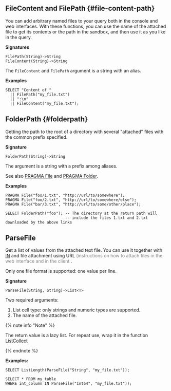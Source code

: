 
## FileContent and FilePath {#file-content-path}

You can add arbitrary named files to your query both in the console and web interfaces. With these functions, you can use the name of the attached file to get its contents or the path in the sandbox, and then use it as you like in the query.

**Signatures**
```
FilePath(String)->String
FileContent(String)->String
```

The `FileContent` and `FilePath` argument is a string with an alias.

**Examples**
```yql
SELECT "Content of "
  || FilePath("my_file.txt")
  || ":\n"
  || FileContent("my_file.txt");
```
## FolderPath {#folderpath}

Getting the path to the root of a directory with several "attached" files with the common prefix specified.

**Signature**
```
FolderPath(String)->String
```

The argument is a string with a prefix among aliases.

See also [PRAGMA File](../../../syntax/pragma.md#file) and [PRAGMA Folder](../../../syntax/pragma.md#folder).

**Examples**
```yql
PRAGMA File("foo/1.txt", "http://url/to/somewhere");
PRAGMA File("foo/2.txt", "http://url/to/somewhere/else");
PRAGMA File("bar/3.txt", "http://url/to/some/other/place");

SELECT FolderPath("foo"); -- The directory at the return path will
                          -- include the files 1.txt and 2.txt downloaded by the above links
```

## ParseFile

Get a list of values from the attached text file. You can use it together with [IN](../../../syntax/expressions.md#in) and file attachment using URL <span style="color:gray;">(instructions on how to attach files in the web interface and in the client </span>.

Only one file format is supported: one value per line. 
<!-- For something more sophisticated, you should write a small UDF in [Python](../../../udf/python.md) or [JavaScript](../../../udf/javascript.md). -->

**Signature**
```
ParseFile(String, String)->List<T>
```

Two required arguments:

1. List cell type: only strings and numeric types are supported.
2. The name of the attached file.

{% note info "Note" %}

The return value is a lazy list. For repeat use, wrap it in the function [ListCollect](../../list.md#listcollect)

{% endnote %}

**Examples:**
```yql
SELECT ListLength(ParseFile("String", "my_file.txt"));
```
```yql
SELECT * FROM my_table
WHERE int_column IN ParseFile("Int64", "my_file.txt"));
```
